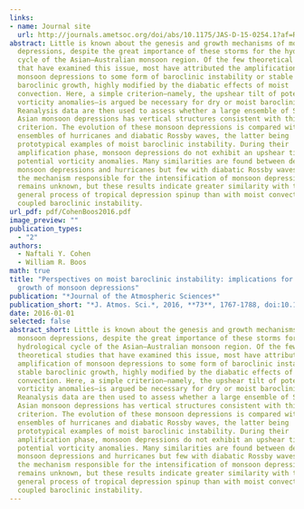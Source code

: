 ```yaml
---
links:
- name: Journal site
  url: http://journals.ametsoc.org/doi/abs/10.1175/JAS-D-15-0254.1?af=R
abstract: Little is known about the genesis and growth mechanisms of monsoon
  depressions, despite the great importance of these storms for the hydrological
  cycle of the Asian–Australian monsoon region. Of the few theoretical studies
  that have examined this issue, most have attributed the amplification of
  monsoon depressions to some form of baroclinic instability or stable
  baroclinic growth, highly modified by the diabatic effects of moist
  convection. Here, a simple criterion—namely, the upshear tilt of potential
  vorticity anomalies—is argued be necessary for dry or moist baroclinic growth.
  Reanalysis data are then used to assess whether a large ensemble of South
  Asian monsoon depressions has vertical structures consistent with this
  criterion. The evolution of these monsoon depressions is compared with that of
  ensembles of hurricanes and diabatic Rossby waves, the latter being
  prototypical examples of moist baroclinic instability. During their
  amplification phase, monsoon depressions do not exhibit an upshear tilt of
  potential vorticity anomalies. Many similarities are found between developing
  monsoon depressions and hurricanes but few with diabatic Rossby waves. Thus,
  the mechanism responsible for the intensification of monsoon depressions
  remains unknown, but these results indicate greater similarity with the
  general process of tropical depression spinup than with moist convectively
  coupled baroclinic instability.
url_pdf: pdf/CohenBoos2016.pdf
image_preview: ""
publication_types:
  - "2"
authors:
  - Naftali Y. Cohen
  - William R. Boos
math: true
title: "Perspectives on moist baroclinic instability: implications for the
  growth of monsoon depressions"
publication: "*Journal of the Atmospheric Sciences*"
publication_short: "*J. Atmos. Sci.*, 2016, **73**, 1767-1788, doi:10.1175/JAS-D-15-0254.1"
date: 2016-01-01
selected: false
abstract_short: Little is known about the genesis and growth mechanisms of
  monsoon depressions, despite the great importance of these storms for the
  hydrological cycle of the Asian–Australian monsoon region. Of the few
  theoretical studies that have examined this issue, most have attributed the
  amplification of monsoon depressions to some form of baroclinic instability or
  stable baroclinic growth, highly modified by the diabatic effects of moist
  convection. Here, a simple criterion—namely, the upshear tilt of potential
  vorticity anomalies—is argued be necessary for dry or moist baroclinic growth.
  Reanalysis data are then used to assess whether a large ensemble of South
  Asian monsoon depressions has vertical structures consistent with this
  criterion. The evolution of these monsoon depressions is compared with that of
  ensembles of hurricanes and diabatic Rossby waves, the latter being
  prototypical examples of moist baroclinic instability. During their
  amplification phase, monsoon depressions do not exhibit an upshear tilt of
  potential vorticity anomalies. Many similarities are found between developing
  monsoon depressions and hurricanes but few with diabatic Rossby waves. Thus,
  the mechanism responsible for the intensification of monsoon depressions
  remains unknown, but these results indicate greater similarity with the
  general process of tropical depression spinup than with moist convectively
  coupled baroclinic instability.
---
```

